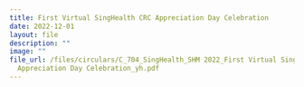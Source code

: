 ```yaml
---
title: First Virtual SingHealth CRC Appreciation Day Celebration
date: 2022-12-01
layout: file
description: ""
image: ""
file_url: /files/circulars/C_704_SingHealth_SHM 2022_First Virtual SingHealth CRC
  Appreciation Day Celebration_yh.pdf
---
```

